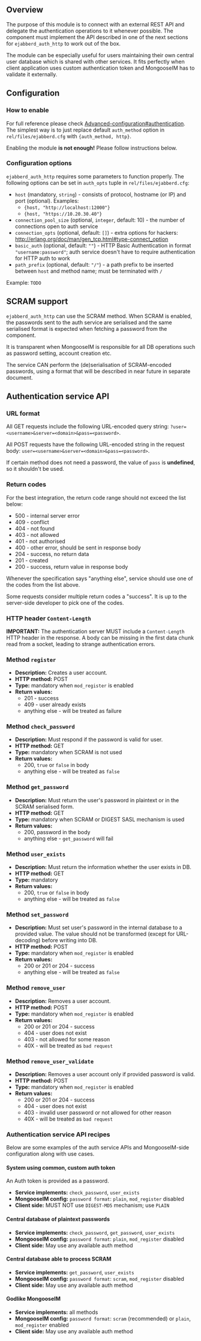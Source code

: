 
## Overview

The purpose of this module is to connect with an external REST API and delegate the authentication operations to it whenever possible. The component must implement the API described in one of the next sections for `ejabberd_auth_http` to work out of the box.

The module can be especially useful for users maintaining their own central user database which is shared with other services. It fits perfectly when client application uses custom authentication token and MongooseIM has to validate it externally.

## Configuration

### How to enable

For full reference please check [Advanced-configuration#authentication](../Advanced-configuration.md#authentication). The simplest way is to just replace default `auth_method` option in `rel/files/ejabberd.cfg` with `{auth_method, http}`.

Enabling the module **is not enough!** Please follow instructions below.

### Configuration options

`ejabberd_auth_http` requires some parameters to function properly. The following options can be set in `auth_opts` tuple in `rel/files/ejabberd.cfg`:

* `host` (mandatory, `string`) - consists of protocol, hostname (or IP) and port (optional). Examples:
    * `{host, "http://localhost:12000"}`
    * `{host, "https://10.20.30.40"}`
* `connection_pool_size` (optional, `integer`, default: 10) - the number of connections open to auth service
* `connection_opts` (optional, default: `[]`) - extra options for hackers: http://erlang.org/doc/man/gen_tcp.html#type-connect_option
* `basic_auth` (optional, default: `""`) - HTTP Basic Authentication in format `"username:password"`; auth service doesn't have to require authentication for HTTP auth to work
* `path_prefix` (optional, default: `"/"`) - a path prefix to be inserted between `host` and method name; must be terminated with `/`

Example:
`TODO`


## SCRAM support

`ejabberd_auth_http` can use the SCRAM method. When SCRAM is enabled, the passwords sent to the auth service are serialised and the same serialised format is expected when fetching a password from the component.

It is transparent when MongooseIM is responsible for all DB operations such as password setting, account creation etc.

The service CAN perform the (de)serialisation of SCRAM-encoded passwords, using a format that will be described in near future in separate document.

## Authentication service API

### URL format

All GET requests include the following URL-encoded query string: `?user=<username>&server=<domain>&pass=<password>`.

All POST requests have the following URL-encoded string in the request body: `user=<username>&server=<domain>&pass=<password>`.

If certain method does not need a password, the value of `pass` is **undefined**, so it shouldn't be used.

### Return codes

For the best integration, the return code range should not exceed the list below:

* 500 - internal server error
* 409 - conflict
* 404 - not found
* 403 - not allowed
* 401 - not authorised
* 400 - other error, should be sent in response body
* 204 - success, no return data
* 201 - created
* 200 - success, return value in response body

Whenever the specification says "anything else", service should use one of the codes from the list above.

Some requests consider multiple return codes a "success". It is up to the server-side developer to pick one of the codes.

### HTTP header `Content-Length`

**IMPORTANT:** The authentication server MUST include a `Content-Length` HTTP header in the response. A body can be missing in the first data chunk read from a socket, leading to strange authentication errors.

### Method `register`

* **Description:** Creates a user account.
* **HTTP method:** POST
* **Type:** mandatory when `mod_register` is enabled
* **Return values:**
    * 201 - success
    * 409 - user already exists
    * anything else - will be treated as failure

### Method `check_password`

* **Description:** Must respond if the password is valid for user.
* **HTTP method:** GET
* **Type:** mandatory when SCRAM is not used
* **Return values:**
    * 200, `true` or `false` in body
    * anything else - will be treated as `false`

### Method `get_password`

* **Description:** Must return the user's password in plaintext or in the SCRAM serialised form.
* **HTTP method:** GET
* **Type:** mandatory when SCRAM or DIGEST SASL mechanism is used
* **Return values:**
    * 200, password in the body
    * anything else - `get_password` will fail

### Method `user_exists`

* **Description:** Must return the information whether the user exists in DB.
* **HTTP method:** GET
* **Type:** mandatory
* **Return values:**
    * 200, `true` or `false` in body
    * anything else - will be treated as `false`

### Method `set_password`

* **Description:** Must set user's password in the internal database to a provided value. The value should not be transformed (except for URL-decoding) before writing into DB.
* **HTTP method:** POST
* **Type:** mandatory when `mod_register` is enabled
* **Return values:**
    * 200 or 201 or 204 - success
    * anything else - will be treated as `false`

### Method `remove_user`

* **Description:** Removes a user account.
* **HTTP method:** POST
* **Type:** mandatory when `mod_register` is enabled
* **Return values:**
    * 200 or 201 or 204 - success
    * 404 - user does not exist
    * 403 - not allowed for some reason
    * 40X - will be treated as `bad request`

### Method `remove_user_validate`

* **Description:** Removes a user account only if provided password is valid.
* **HTTP method:** POST
* **Type:** mandatory when `mod_register` is enabled
* **Return values:**
    * 200 or 201 or 204 - success
    * 404 - user does not exist
    * 403 - invalid user password or not allowed for other reason
    * 40X - will be treated as `bad request`

### Authentication service API recipes

Below are some examples of the auth service APIs and MongooseIM-side configuration along with use cases.

#### System using common, custom auth token

An Auth token is provided as a password.

* **Service implements:** `check_password`, `user_exists`
* **MongooseIM config:** `password format`: `plain`, `mod_register` disabled
* **Client side:** MUST NOT use `DIGEST-MD5` mechanism; use `PLAIN`

#### Central database of plaintext passwords

* **Service implements:** `check_password`, `get_password`, `user_exists`
* **MongooseIM config:** `password format`: `plain`, `mod_register` disabled
* **Client side:** May use any available auth method

#### Central database able to process SCRAM

* **Service implements:** `get_password`, `user_exists`
* **MongooseIM config:** `password format`: `scram`, `mod_register` disabled
* **Client side:** May use any available auth method

#### Godlike MongooseIM

* **Service implements:** all methods
* **MongooseIM config:** `password format`: `scram` (recommended) or `plain`, `mod_register` enabled
* **Client side:** May use any available auth method
